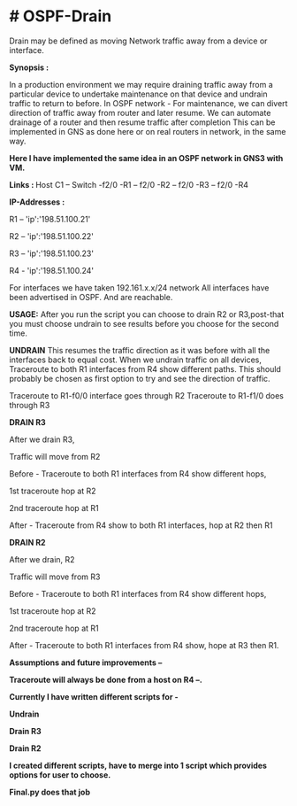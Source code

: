 <H1># OSPF-Drain</H1>
 Drain may be defined as moving Network traffic away from a device or interface.
<p><strong>Synopsis : </strong></p>
In a production environment we may require draining traffic away from a particular device to undertake maintenance on that device and undrain traffic to return to before.
In OSPF network - For maintenance, we can divert direction of traffic away from router and later resume. 
We can automate drainage of a router and then resume traffic after completion
This can be implemented in GNS as done here or on real routers in network, in the same way.

<strong>Here I have implemented the same idea in an OSPF network in GNS3 with VM.</strong>

<strong>Links : </strong>
Host C1 – Switch     -f2/0   -R1
			  – f2/0       -R2
			  – f2/0       -R3
			  – f2/0       -R4

<strong> IP-Addresses : </strong>
<p>R1 – 'ip':'198.51.100.21'</p>
<p>R2 – 'ip':'198.51.100.22'</p>
<p>R3 – 'ip':'198.51.100.23'</p>
<p>R4 - 'ip':'198.51.100.24'</p>

For interfaces we have taken 192.161.x.x/24 network 
All interfaces have been advertised in OSPF.
And are reachable.

<strong>USAGE:</strong>
After you run the script you can choose to drain R2 or R3,post-that you must choose undrain to see results before you choose for the second time.

<strong>UNDRAIN</strong>
This resumes the traffic direction as it was before with all the interfaces back to equal cost.
When we undrain traffic on all devices, 
Traceroute to both R1 interfaces from R4 show different paths.
This should probably be chosen as first option to try and see the direction of traffic.

Traceroute to R1-f0/0 interface goes through R2 
Traceroute to R1-f1/0 does through R3

<strong>DRAIN R3</strong>

After we drain R3, 
<p>Traffic will move from R2 </p>
<p>Before - Traceroute to both R1 interfaces from R4 show different hops,</p>
<p>1st traceroute hop at R2 </p>
<p>2nd traceroute hop at R1</p>
<p>After - Traceroute from R4 show to both R1 interfaces, hop at R2 then R1</p>


<strong>DRAIN R2</strong>

<p>After we drain, R2</p>
<p>Traffic will move from R3</p>
<p>Before - Traceroute to both R1 interfaces from R4 show different hops,</p>
<p>1st traceroute hop at R2 </p>
<p>2nd traceroute hop at R1</p>
<p>After - Traceroute to both R1 interfaces from R4 show, hope at R3 then R1.</p>

<strong><p>Assumptions and future improvements –</srong> 
<p>Traceroute will always be done from a host on R4 –.</p>

Currently I have written different scripts for -
<p>Undrain
<p>Drain R3</p>
<p>Drain R2</p>

<p>I created different scripts, have to merge into 1 script which provides options for user to choose.<p>
	<p> Final.py does that job </p>

